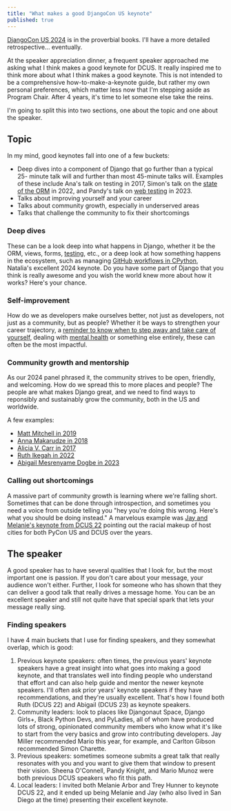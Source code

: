 ```yaml
---
title: "What makes a good DjangoCon US keynote"
published: true
---
```


[DjangoCon US 2024](https://2024.djangocon.us/) is in the proverbial books. I'll have a more detailed retrospective... eventually.

At the speaker appreciation dinner, a frequent speaker approached me asking what I think makes a good keynote for DCUS. It really inspired me to think more about what I think makes a good keynote. This is not intended to be a comprehensive how-to-make-a-keynote guide, but rather my own personal preferences, which matter less now that I'm stepping aside as Program Chair. After 4 years, it's time to let someone else take the reins.

I'm going to split this into two sections, one about the topic and one about the speaker.

## Topic

In my mind, good keynotes fall into one of a few buckets:

- Deep dives into a component of Django that go further than a typical 25- minute talk will and further than most 45-minute talks will. Examples of these include Ana's talk on testing in 2017, Simon's talk on the [state of the ORM](https://2022.djangocon.us/talks/keynote-state-of-orm/) in 2022, and Pandy's talk on [web testing](https://2023.djangocon.us/talks/keynote-testing-modern-web-apps-like-a-champion/) in 2023.
- Talks about improving yourself and your career
- Talks about community growth, especially in underserved areas
- Talks that challenge the community to fix their shortcomings

### Deep dives

These can be a look deep into what happens in Django, whether it be the ORM, views, forms, [testing](https://2017.djangocon.us/talks/keynote-2/), etc., or a deep look at how something happens in the ecosystem, such as managing [GitHub workflows in CPython](https://2018.djangocon.us/talk/keynote-with-mariatta-wijaya/), Natalia's excellent 2024 keynote. Do you have some part of Django that you think is really awesome and you wish the world knew more about how it works? Here's your chance.

### Self-improvement

How do we as developers make ourselves better, not just as developers, not just as a community, but as people? Whether it be ways to strengthen your career trajectory, a [reminder to know when to step away and take care of yourself](https://2019.djangocon.us/talk/keynote-jessica-rose/), dealing with [mental health](https://2017.djangocon.us/talks/keynote-3/) or something else entirely, these can often be the most impactful.


### Community growth and mentorship

As our 2024 panel phrased it, the community strives to be open, friendly, and welcoming. How do we spread this to more places and people? The people are what makes Django great, and we need to find ways to reponsibly and sustainably grow the community, both in the US and worldwide.

A few examples:
- [Matt Mitchell in 2019](https://2019.djangocon.us/talk/keynote-matt-mitchelln/)
- [Anna Makarudze in 2018](https://2018.djangocon.us/talk/keynote-with-anna-makarudze/)
- [Alicia V. Carr in 2017](https://2017.djangocon.us/talks/keynote-1/)
- [Ruth Ikegah in 2022](https://2022.djangocon.us/talks/keynote-women-of-open-source-community-a/)
- [Abigail Mesrenyame Dogbe in 2023](https://2023.djangocon.us/talks/keynote-finding-purpose-in-open-source-through-community-building/)

### Calling out shortcomings

A massive part of community growth is learning where we're falling short. Sometimes that can be done through introspection, and sometimes you need a voice from outside telling you "hey you're doing this wrong. Here's what you should be doing instead." A marvelous example was [Jay and Melanie's keynote from DCUS 22](https://2022.djangocon.us/talks/keynote-come-on-in-waters-fine) pointing out the racial makeup of host cities for both PyCon US and DCUS over the years.

## The speaker

A good speaker has to have several qualities that I look for, but the most important one is passion. If you don't care about your message, your audience won't either. Further, I look for someone who has shown that they can deliver a good talk that really drives a message home. You can be an excellent speaker and still not quite have that special spark that lets your message really sing.

### Finding speakers

I have 4 main buckets that I use for finding speakers, and they somewhat overlap, which is good:

1. Previous keynote speakers: often times, the previous years' keynote speakers have a great insight into what goes into making a good keynote, and that translates well into finding people who understand that effort and can also help guide and mentor the newer keynote speakers. I'll often ask prior years' keynote speakers if they have recommendations, and they're usually excellent. That's how I found both Ruth (DCUS 22) and Abigail (DCUS 23) as keynote speakers.
2. Community leaders: look to places like Djangonaut Space, Django Girls+, Black Python Devs, and PyLadies, all of whom have produced lots of strong, opinionated community members who know what it's like to start from the very basics and grow into contributing developers. Jay Miller recommended Mario this year, for example, and Carlton Gibson recommended Simon Charette.
3. Previous speakers: sometimes someone submits a great talk that really resonates with you and you want to give them that window to present their vision. Sheena O'Connell, Pandy Knight, and Mario Munoz were both previous DCUS speakers who fit this path.
4. Local leaders: I invited both Melanie Arbor and Trey Hunner to keynote DCUS 22, and it ended up being Melanie and Jay (who also lived in San Diego at the time) presenting their excellent keynote.
